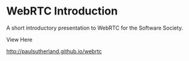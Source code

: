 # WebRTC Introduction

A short introductory presentation to WebRTC for the Software Society.

View Here 

http://paulsutherland.github.io/webrtc
